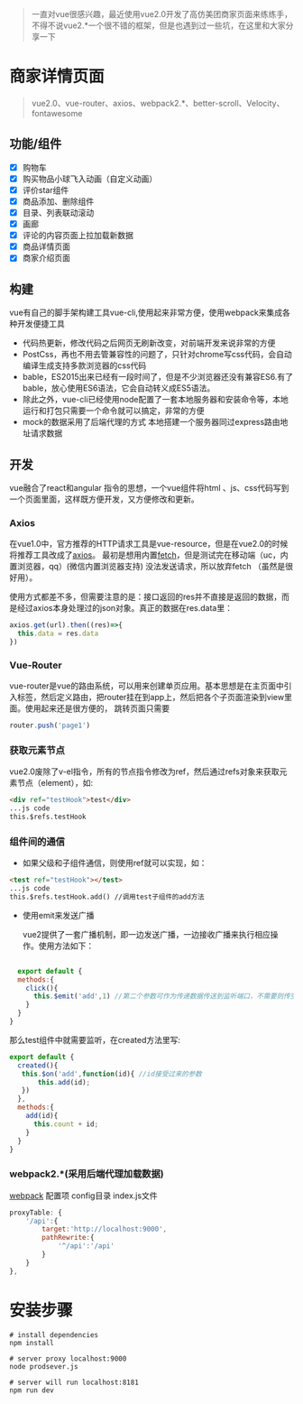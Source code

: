 > 一直对vue很感兴趣，最近使用vue2.0开发了高仿美团商家页面来练练手，不得不说vue2.*一个很不错的框架，但是也遇到过一些坑，在这里和大家分享一下

# **商家详情页面**
> vue2.0、vue-router、axios、webpack2.*、better-scroll、Velocity、fontawesome 

## 功能/组件
- [x] 购物车
- [x] 购买物品小球飞入动画（自定义动画）
- [x] 评价star组件
- [x] 商品添加、删除组件
- [x] 目录、列表联动滚动
- [x] 画廊
- [x] 评论的内容页面上拉加载新数据
- [x] 商品详情页面
- [x] 商家介绍页面
## 构建
vue有自己的脚手架构建工具vue-cli,使用起来非常方便，使用webpack来集成各种开发便捷工具
- 代码热更新，修改代码之后网页无刷新改变，对前端开发来说非常的方便
- PostCss，再也不用去管兼容性的问题了，只针对chrome写css代码，会自动编译生成支持多款浏览器的css代码
- bable，ES2015出来已经有一段时间了，但是不少浏览器还没有兼容ES6.有了bable，放心使用ES6语法，它会自动转义成ES5语法。
- 除此之外，vue-cli已经使用node配置了一套本地服务器和安装命令等，本地运行和打包只需要一个命令就可以搞定，非常的方便
- mock的数据采用了后端代理的方式 本地搭建一个服务器同过express路由地址请求数据
## 开发
vue融合了react和angular 指令的思想，一个vue组件将html 、js、css代码写到一个页面里面，这样既方便开发，又方便修改和更新。
### Axios
在vue1.0中，官方推荐的HTTP请求工具是vue-resource，但是在vue2.0的时候将推荐工具改成了[axios](https://www.npmjs.com/package/axios)。
最初是想用内置[fetch](https://developer.mozilla.org/en-US/docs/Web/API/Fetch_API)，但是测试完在移动端（uc，内置浏览器，qq）(微信内置浏览器支持) 没法发送请求，所以放弃fetch （虽然是很好用）。


使用方式都差不多，但需要注意的是：接口返回的res并不直接是返回的数据，而是经过axios本身处理过的json对象。真正的数据在res.data里：

```javascript
axios.get(url).then((res)=>{
  this.data = res.data
})
```
### Vue-Router
vue-router是vue的路由系统，可以用来创建单页应用。基本思想是在主页面中引入标签，然后定义路由，把router挂在到app上，然后把各个子页面渲染到view里面。使用起来还是很方便的， 跳转页面只需要

```javascript
router.push('page1')
```
### 获取元素节点
vue2.0废除了v-el指令，所有的节点指令修改为ref，然后通过refs对象来获取元素节点（element），如:
```html
<div ref="testHook">test</div>
...js code
this.$refs.testHook
```
### 组件间的通信
- 如果父级和子组件通信，则使用ref就可以实现，如：
```html
<test ref="testHook"></test>
...js code
this.$refs.testHook.add() //调用test子组件的add方法
```
- 使用emit来发送广播

    vue2提供了一套广播机制，即一边发送广播，一边接收广播来执行相应操作。使用方法如下：
```javascript
  
  export default {
  methods:{
  	click(){
  	  this.$emit('add',1) //第二个参数可作为传递数据传送到监听端口，不需要则传空对象
  	}
  }
}
```
那么test组件中就需要监听，在created方法里写:
```javascript
export default {
  created(){
   this.$on('add',function(id){ //id接受过来的参数
       this.add(id); 
   })
  },
  methods:{
  	add(id){
  	  this.count + id;
  	}
  }
}
```
### webpack2.*(采用后端代理加载数据)
[webpack](http://webpack.github.io/docs/) 配置项 config目录 index.js文件
```javascript
proxyTable: {
    '/api':{
        target:'http://localhost:9000',
        pathRewrite:{
            '^/api':'/api'
        }
    }
},
```


# 安装步骤
```text
# install dependencies
npm install

# server proxy localhost:9000
node prodsever.js

# server will run localhost:8181
npm run dev

```
